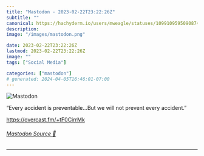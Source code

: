 ```yaml
---
title: "Mastodon - 2023-02-22T23:22:26Z"
subtitle: ""
canonical: https://hachyderm.io/users/mweagle/statuses/109910959509087400
description:
image: "/images/mastodon.png"

date: 2023-02-22T23:22:26Z
lastmod: 2023-02-22T23:22:26Z
image: ""
tags: ["Social Media"]

categories: ["mastodon"]
# generated: 2024-04-05T16:46:01-07:00
---
```

![Mastodon](/images/mastodon.png)

<p>“Every accident is preventable…But we will not prevent every accident.”</p><p><a href="https://overcast.fm/+tF0CirrMk" target="_blank" rel="nofollow noopener noreferrer" translate="no"><span class="invisible">https://</span><span class="">overcast.fm/+tF0CirrMk</span><span class="invisible"></span></a></p>


###### [Mastodon Source 🐘](https://hachyderm.io/@mweagle/109910959509087400)

___
